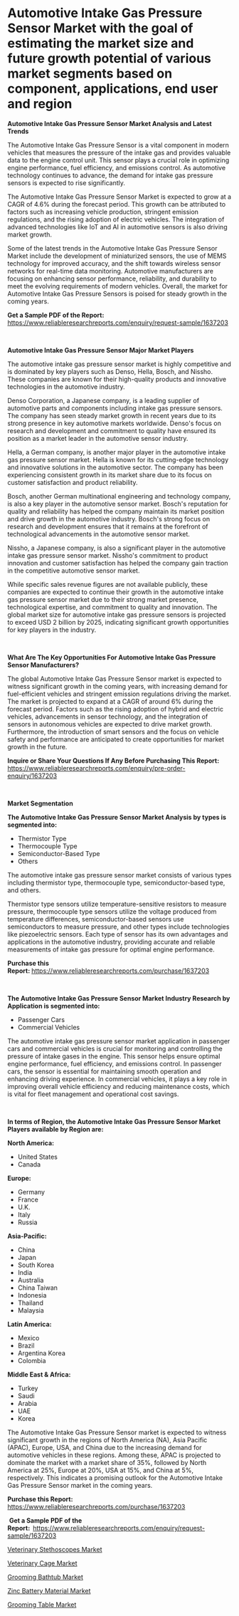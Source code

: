 <p><h1>Automotive Intake Gas Pressure Sensor Market with the goal of estimating the market size and future growth potential of various market segments based on component, applications, end user and region</h1></p><p><strong>Automotive Intake Gas Pressure Sensor Market Analysis and Latest Trends</strong></p>
<p><p>The Automotive Intake Gas Pressure Sensor is a vital component in modern vehicles that measures the pressure of the intake gas and provides valuable data to the engine control unit. This sensor plays a crucial role in optimizing engine performance, fuel efficiency, and emissions control. As automotive technology continues to advance, the demand for intake gas pressure sensors is expected to rise significantly.</p><p>The Automotive Intake Gas Pressure Sensor Market is expected to grow at a CAGR of 4.6% during the forecast period. This growth can be attributed to factors such as increasing vehicle production, stringent emission regulations, and the rising adoption of electric vehicles. The integration of advanced technologies like IoT and AI in automotive sensors is also driving market growth.</p><p>Some of the latest trends in the Automotive Intake Gas Pressure Sensor Market include the development of miniaturized sensors, the use of MEMS technology for improved accuracy, and the shift towards wireless sensor networks for real-time data monitoring. Automotive manufacturers are focusing on enhancing sensor performance, reliability, and durability to meet the evolving requirements of modern vehicles. Overall, the market for Automotive Intake Gas Pressure Sensors is poised for steady growth in the coming years.</p></p>
<p><strong>Get a Sample PDF of the Report:&nbsp;</strong> <a href="https://www.reliableresearchreports.com/enquiry/request-sample/1637203">https://www.reliableresearchreports.com/enquiry/request-sample/1637203</a></p>
<p>&nbsp;</p>
<p><strong>Automotive Intake Gas Pressure Sensor Major Market Players</strong></p>
<p><p>The automotive intake gas pressure sensor market is highly competitive and is dominated by key players such as Denso, Hella, Bosch, and Nissho. These companies are known for their high-quality products and innovative technologies in the automotive industry.</p><p>Denso Corporation, a Japanese company, is a leading supplier of automotive parts and components including intake gas pressure sensors. The company has seen steady market growth in recent years due to its strong presence in key automotive markets worldwide. Denso's focus on research and development and commitment to quality have ensured its position as a market leader in the automotive sensor industry.</p><p>Hella, a German company, is another major player in the automotive intake gas pressure sensor market. Hella is known for its cutting-edge technology and innovative solutions in the automotive sector. The company has been experiencing consistent growth in its market share due to its focus on customer satisfaction and product reliability.</p><p>Bosch, another German multinational engineering and technology company, is also a key player in the automotive sensor market. Bosch's reputation for quality and reliability has helped the company maintain its market position and drive growth in the automotive industry. Bosch's strong focus on research and development ensures that it remains at the forefront of technological advancements in the automotive sensor market.</p><p>Nissho, a Japanese company, is also a significant player in the automotive intake gas pressure sensor market. Nissho's commitment to product innovation and customer satisfaction has helped the company gain traction in the competitive automotive sensor market.</p><p>While specific sales revenue figures are not available publicly, these companies are expected to continue their growth in the automotive intake gas pressure sensor market due to their strong market presence, technological expertise, and commitment to quality and innovation. The global market size for automotive intake gas pressure sensors is projected to exceed USD 2 billion by 2025, indicating significant growth opportunities for key players in the industry.</p></p>
<p>&nbsp;</p>
<p><strong>What Are The Key Opportunities For Automotive Intake Gas Pressure Sensor Manufacturers?</strong></p>
<p><p>The global Automotive Intake Gas Pressure Sensor market is expected to witness significant growth in the coming years, with increasing demand for fuel-efficient vehicles and stringent emission regulations driving the market. The market is projected to expand at a CAGR of around 6% during the forecast period. Factors such as the rising adoption of hybrid and electric vehicles, advancements in sensor technology, and the integration of sensors in autonomous vehicles are expected to drive market growth. Furthermore, the introduction of smart sensors and the focus on vehicle safety and performance are anticipated to create opportunities for market growth in the future.</p></p>
<p><strong>Inquire or Share Your Questions If Any Before Purchasing This Report:</strong> <a href="https://www.reliableresearchreports.com/enquiry/pre-order-enquiry/1637203">https://www.reliableresearchreports.com/enquiry/pre-order-enquiry/1637203</a></p>
<p>&nbsp;</p>
<p><strong>Market Segmentation</strong></p>
<p><strong>The Automotive Intake Gas Pressure Sensor Market Analysis by types is segmented into:</strong></p>
<p><ul><li>Thermistor Type</li><li>Thermocouple Type</li><li>Semiconductor-Based Type</li><li>Others</li></ul></p>
<p><p>The automotive intake gas pressure sensor market consists of various types including thermistor type, thermocouple type, semiconductor-based type, and others. </p><p>Thermistor type sensors utilize temperature-sensitive resistors to measure pressure, thermocouple type sensors utilize the voltage produced from temperature differences, semiconductor-based sensors use semiconductors to measure pressure, and other types include technologies like piezoelectric sensors. Each type of sensor has its own advantages and applications in the automotive industry, providing accurate and reliable measurements of intake gas pressure for optimal engine performance.</p></p>
<p><strong>Purchase this Report:&nbsp;</strong><a href="https://www.reliableresearchreports.com/purchase/1637203">https://www.reliableresearchreports.com/purchase/1637203</a></p>
<p>&nbsp;</p>
<p><strong>The Automotive Intake Gas Pressure Sensor Market Industry Research by Application is segmented into:</strong></p>
<p><ul><li>Passenger Cars</li><li>Commercial Vehicles</li></ul></p>
<p><p>The automotive intake gas pressure sensor market application in passenger cars and commercial vehicles is crucial for monitoring and controlling the pressure of intake gases in the engine. This sensor helps ensure optimal engine performance, fuel efficiency, and emissions control. In passenger cars, the sensor is essential for maintaining smooth operation and enhancing driving experience. In commercial vehicles, it plays a key role in improving overall vehicle efficiency and reducing maintenance costs, which is vital for fleet management and operational cost savings.</p></p>
<p>&nbsp;</p>
<p><strong>In terms of Region, the Automotive Intake Gas Pressure Sensor Market Players available by Region are:</strong></p>
<p>
    <p> <strong> North America: </strong>
        <ul>
            <li>United States</li>
            <li>Canada</li>
        </ul>
        </p> 
    <p> <strong> Europe: </strong>
        <ul>
            <li>Germany</li>
            <li>France</li>
            <li>U.K.</li>
            <li>Italy</li>
            <li>Russia</li>
        </ul>
        </p> 
    <p> <strong> Asia-Pacific: </strong>
        <ul>
            <li>China</li>
            <li>Japan</li>
            <li>South Korea</li>
            <li>India</li>
            <li>Australia</li>
            <li>China Taiwan</li>
            <li>Indonesia</li>
            <li>Thailand</li>
            <li>Malaysia</li>
        </ul>
        </p> 
    <p> <strong> Latin America: </strong>
        <ul>
            <li>Mexico</li>
            <li>Brazil</li>
            <li>Argentina Korea</li>
            <li>Colombia</li>
        </ul>
        </p> 
    <p> <strong> Middle East & Africa: </strong>
        <ul>
            <li>Turkey</li>
            <li>Saudi</li>
            <li>Arabia</li>
            <li>UAE</li>
            <li>Korea</li>
        </ul>
    </p>
    </p>
<p><p>The Automotive Intake Gas Pressure Sensor market is expected to witness significant growth in the regions of North America (NA), Asia Pacific (APAC), Europe, USA, and China due to the increasing demand for automotive vehicles in these regions. Among these, APAC is projected to dominate the market with a market share of 35%, followed by North America at 25%, Europe at 20%, USA at 15%, and China at 5%, respectively. This indicates a promising outlook for the Automotive Intake Gas Pressure Sensor market in the coming years.</p></p>
<p><strong>Purchase this Report: </strong><a href="https://www.reliableresearchreports.com/purchase/1637203">https://www.reliableresearchreports.com/purchase/1637203</a></p>
<p>&nbsp;<strong>Get a Sample PDF of the Report:&nbsp;&nbsp;</strong><a href="https://www.reliableresearchreports.com/enquiry/request-sample/1637203">https://www.reliableresearchreports.com/enquiry/request-sample/1637203</a></p>
<p><strong></strong></p>
<p><p><a href="https://medium.com/@lomawitting/veterinary-stethoscopes-market-comprehensive-assessment-by-type-application-and-geography-2568250e5578">Veterinary Stethoscopes Market</a></p><p><a href="https://medium.com/@lomawitting/veterinary-cage-market-outlook-industry-overview-and-forecast-2024-to-2031-6ee4853b97d0">Veterinary Cage Market</a></p><p><a href="https://medium.com/@lomawitting/grooming-bathtub-market-analysis-and-sze-forecasted-for-period-from-2024-to-2031-96f45f5c6a33">Grooming Bathtub Market</a></p><p><a href="https://github.com/PeterParrish5/Market-Research-Report-List-3/blob/main/zinc-battery-material-market.md">Zinc Battery Material Market</a></p><p><a href="https://medium.com/@lomawitting/grooming-table-market-research-report-its-history-and-forecast-2024-to-2031-6879f93709b3">Grooming Table Market</a></p></p>